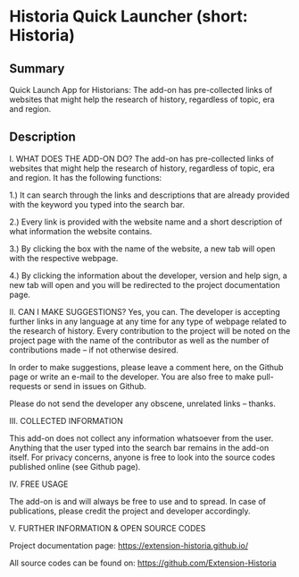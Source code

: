 # Historia Quick Launcher (short: Historia)

## Summary
Quick Launch App for Historians: The add-on has pre-collected links of websites that might help the research of history, regardless of topic, era and region.

## Description

I. WHAT DOES THE ADD-ON DO?
The add-on has pre-collected links of websites that might help the research of history, regardless of topic, era and region. It has the following functions:

1.) It can search through the links and descriptions that are already provided with the keyword you typed into the search bar.

2.) Every link is provided with the website name and a short description of what information the website contains.

3.) By clicking the box with the name of the website, a new tab will open with the respective webpage.

4.) By clicking the information about the developer, version and help sign, a new tab will open and you will be redirected to the project documentation page.


II. CAN I MAKE SUGGESTIONS?
Yes, you can.
The developer is accepting further links in any language at any time for any type of webpage related to the research of history. Every contribution to the project will be noted on the project page with the name of the contributor as well as the number of contributions made – if not otherwise desired.

In order to make suggestions, please leave a comment here, on the Github page or write an e-mail to the developer. You are also free to make pull-requests or send in issues on Github.

Please do not send the developer any obscene, unrelated links – thanks.


III. COLLECTED INFORMATION

This add-on does not collect any information whatsoever from the user. Anything that the user typed into the search bar remains in the add-on itself. For privacy concerns, anyone is free to look into the source codes published online (see Github page).

IV. FREE USAGE

The add-on is and will always be free to use and to spread. In case of publications, please credit the project and developer accordingly.

V. FURTHER INFORMATION & OPEN SOURCE CODES

Project documentation page: https://extension-historia.github.io/

All source codes can be found on: https://github.com/Extension-Historia
